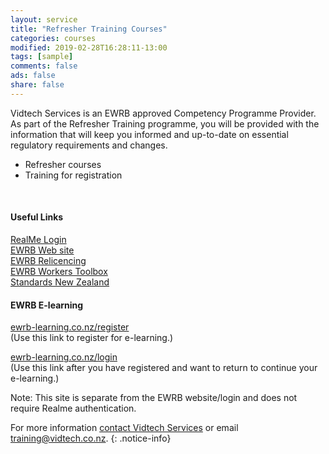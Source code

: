 ```yaml
---
layout: service
title: "Refresher Training Courses"
categories: courses
modified: 2019-02-28T16:28:11-13:00
tags: [sample]
comments: false
ads: false
share: false
---
```

Vidtech Services is an EWRB approved Competency Programme Provider.  As part of the Refresher Training programme, you will be provided with the information that will keep you informed and up-to-date on essential regulatory requirements and changes.  
  
 - Refresher courses  
 - Training for registration  <br>


<br>

 
#### Useful Links

[RealMe Login](https://ewrb.ewr.govt.nz/OnlineAccount/Login.aspx)  
[EWRB Web site](https://ewrb.govt.nz)    
[EWRB Relicencing](https://www.ewrb.govt.nz/registration-and-licensing/relicensing/)  
[EWRB Workers Toolbox](https://www.ewrb.govt.nz/working-safely-and-in-compliance/electrical-workers-toolbox/)  
[Standards New Zealand](https://www.ewrb.govt.nz/working-safely-and-in-compliance/new-zealand-standards/)  
 
#### EWRB E-learning  

[ewrb-learning.co.nz/register](https://ewrb-learning.co.nz/register/)   
(Use this link to register for e-learning.)  

[ewrb-learning.co.nz/login](https://ewrb-learning.co.nz/login/)  
(Use this link after you have registered and want to return to continue your e-learning.)  

Note:  This site is separate from the EWRB website/login and does not require Realme authentication.  
  
 
 
  
For more information [contact Vidtech Services](/contact) or email [training@vidtech.co.nz](mailto:training@vidtech.co.nz).
{: .notice-info}
